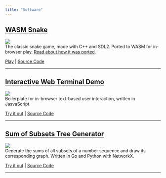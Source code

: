 ```yaml
---
title: "Software"
---
```

## [WASM Snake](/snake-wasm)  
![](/images/snake.png)  
The classic snake game, made with C++ and SDL2. Ported to WASM for in-browser play. [Read about how it was ported](/posts/2020-07-13-sdl2-game-to-wasm/).
  

[Play](/snake-wasm) | [Source Code](https://github.com/mattConn/snake-game)  


---

## [Interactive Web Terminal Demo](/interactive-web-terminal)  
![](/images/terminal.png)  
Boilerplate for in-browser text-based user interaction, written in JasvaScript.  

[Try it out](/interactive-web-terminal) | [Source Code](https://github.com/mattConn/interactive-web-terminal)  


---

## [Sum of Subsets Tree Generator](/sum-subsets)  
![](/images/graph.png)  
Generate the sums of all subsets of a number sequence and draw its corresponding graph. Written in Go and Python with NetworkX.


[Try it out](/sum-subsets) | [Source Code](https://github.com/mattConn/sum-subsets-tree-generator)  


---
